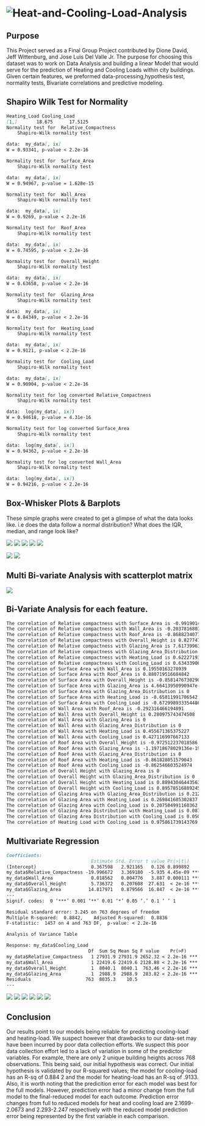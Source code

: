 # ![Heat-and-Cooling-Load-Analysis](https://jdelva2.github.io/Heat-and-Cooling-Load-Analysis/)

## Purpose
This Project served as a Final Group Project contributed by Dione David, Jeff Wittenburg, and Jose Luis Del Valle Jr. The purpose for choosing this dataset was to work on Data Analysis and building a linear Model that would serve for the prediction of Heating and Cooling Loads within city buildings. Given certain features, we preformed data-processing,hypothesis test, normality tests, Bivariate correlations and predictive modeling.

## Shapiro Wilk Test for Normality
```Markdown
Heating_Load Cooling_Load
[1,]       18.675      17.5125
Normality test for  Relative_Compactness
	Shapiro-Wilk normality test

data:  my_data[, ix]
W = 0.93341, p-value < 2.2e-16

Normality test for  Surface_Area
	Shapiro-Wilk normality test

data:  my_data[, ix]
W = 0.94967, p-value = 1.628e-15

Normality test for  Wall_Area
	Shapiro-Wilk normality test

data:  my_data[, ix]
W = 0.9269, p-value < 2.2e-16

Normality test for  Roof_Area
	Shapiro-Wilk normality test

data:  my_data[, ix]
W = 0.74595, p-value < 2.2e-16

Normality test for  Overall_Height
	Shapiro-Wilk normality test

data:  my_data[, ix]
W = 0.63658, p-value < 2.2e-16

Normality test for  Glazing_Area
	Shapiro-Wilk normality test

data:  my_data[, ix]
W = 0.84349, p-value < 2.2e-16

Normality test for  Heating_Load
	Shapiro-Wilk normality test

data:  my_data[, ix]
W = 0.9121, p-value < 2.2e-16

Normality test for  Cooling_Load
	Shapiro-Wilk normality test

data:  my_data[, ix]
W = 0.90904, p-value < 2.2e-16

Normality test for log converted Relative_Compactness
	Shapiro-Wilk normality test

data:  log(my_data[, ix])
W = 0.94618, p-value = 4.31e-16

Normality test for log converted Surface_Area
	Shapiro-Wilk normality test

data:  log(my_data[, ix])
W = 0.94362, p-value < 2.2e-16

Normality test for log converted Wall_Area
	Shapiro-Wilk normality test

data:  log(my_data[, ix])
W = 0.94216, p-value < 2.2e-16


```
## Box-Whisker Plots & Barplots
These simple graphs were created to get a glimpse of what the data looks like. i.e does the data follow a normal distribution? What does the IQR, median, and range look like?

![](https://github.com/jdelva2/Heat-and-Cooling-Load-Analysis/blob/main/Plots%20and%20Graph%20Results/relative_compactness_box_whsk.png?raw=true)
![](https://github.com/jdelva2/Heat-and-Cooling-Load-Analysis/blob/main/Plots%20and%20Graph%20Results/surface_area_box_whsk.png?raw=true)
![](https://github.com/jdelva2/Heat-and-Cooling-Load-Analysis/blob/main/Plots%20and%20Graph%20Results/cool_load_barplot.png?raw=true)
![](https://github.com/jdelva2/Heat-and-Cooling-Load-Analysis/blob/main/Plots%20and%20Graph%20Results/heat_load_barplot.png?raw=true)
![](https://github.com/jdelva2/Heat-and-Cooling-Load-Analysis/blob/main/Plots%20and%20Graph%20Results/wall_area_barplot.png?raw=true)

 
![](https://github.com/jdelva2/Heat-and-Cooling-Load-Analysis/blob/main/Plots%20and%20Graph%20Results/relative_compactness_linear_model.png?raw=true)
![](https://github.com/jdelva2/Heat-and-Cooling-Load-Analysis/blob/main/Plots%20and%20Graph%20Results/surface_area_linear_model.png?raw=true)

## Multi Bi-variate Analysis with scatterplot matrix
![](https://github.com/jdelva2/Heat-and-Cooling-Load-Analysis/blob/main/Plots%20and%20Graph%20Results/corr_scatterplot_matrix.png?raw=true)


## Bi-Variate Analysis for each feature.
```Markdown
The correlation of Relative compactness with Surface_Area is -0.991901461613886  
The correlation of Relative compactness with Wall_Area is -0.203781680321038  
The correlation of Relative compactness with Roof_Area is -0.868823407704476  
The correlation of Relative compactness with Overall_Height is 0.827747316838428  
The correlation of Relative compactness with Glazing_Area is 7.61739963332367e-20  
The correlation of Relative compactness with Glazing_Area_Distribution is 0  
The correlation of Relative compactness with Heating_Load is 0.62227193567777  
The correlation of Relative compactness with Cooling_Load is 0.634339066335359  
The correlation of Surface Area with Wall_Area is 0.19550163278939  
The correlation of Surface Area with Roof_Area is 0.880719516684842  
The correlation of Surface Area with Overall_Height is -0.858147673029019  
The correlation of Surface Area with Glazing_Area is 4.66413950990947e-20  
The correlation of Surface Area with Glazing_Area_Distribution is 0  
The correlation of Surface Area with Heating_Load is -0.65811991706542  
The correlation of Surface Area with Cooling_Load is -0.672998933354486  
The correlation of Wall Area with Roof_Area is -0.292316466194891  
The correlation of Wall Area with Overall_Height is 0.280975743474508  
The correlation of Wall Area with Glazing_Area is 0  
The correlation of Wall Area with Glazing_Area_Distribution is 0  
The correlation of Wall Area with Heating_Load is 0.455671365375227  
The correlation of Wall Area with Cooling_Load is 0.427116997667133  
The correlation of Roof Area with Overall_Height is -0.972512237018586  
The correlation of Roof Area with Glazing_Area is -1.19718678029136e-19  
The correlation of Roof Area with Glazing_Area_Distribution is 0  
The correlation of Roof Area with Heating_Load is -0.861828051579043  
The correlation of Roof Area with Cooling_Load is -0.862546603524974  
The correlation of Overall Height with Glazing_Area is 0  
The correlation of Overall Height with Glazing_Area_Distribution is 0  
The correlation of Overall Height with Heating_Load is 0.889430464435639  
The correlation of Overall Height with Cooling_Load is 0.89578516889245  
The correlation of Glazing Area with Glazing_Area_Distribution is 0.21296422075719  
The correlation of Glazing Area with Heating_Load is 0.269841685302837  
The correlation of Glazing Area with Cooling_Load is 0.207504991160362  
The correlation of Glazing Area Distribution with Heating_Load is 0.08736845962962  
The correlation of Glazing Area Distribution with Cooling_Load is 0.0505251188056757  
The correlation of Heating Load with Cooling_Load is 0.975861739143769  
```

## Multivariate Regression
```Markdown
Coefficients:
                               Estimate Std. Error t value Pr(>|t|)    
(Intercept)                    0.367598   2.921165   0.126 0.899892    
my_data$Relative_Compactness -19.996672   3.369180  -5.935 4.45e-09 ***
my_data$Wall_Area              0.018562   0.004776   3.887 0.000111 ***
my_data$Overall_Height         5.736372   0.207608  27.631  < 2e-16 ***
my_data$Glazing_Area          14.817971   0.879566  16.847  < 2e-16 ***
---
Signif. codes:  0 ‘***’ 0.001 ‘**’ 0.01 ‘*’ 0.05 ‘.’ 0.1 ‘ ’ 1

Residual standard error: 3.245 on 763 degrees of freedom
Multiple R-squared:  0.8842,	Adjusted R-squared:  0.8836 
F-statistic:  1457 on 4 and 763 DF,  p-value: < 2.2e-16

Analysis of Variance Table

Response: my_data$Cooling_Load
                              Df  Sum Sq Mean Sq F value    Pr(>F)    
my_data$Relative_Compactness   1 27931.9 27931.9 2652.32 < 2.2e-16 ***
my_data$Wall_Area              1 22419.6 22419.6 2128.88 < 2.2e-16 ***
my_data$Overall_Height         1  8040.1  8040.1  763.46 < 2.2e-16 ***
my_data$Glazing_Area           1  2988.9  2988.9  283.82 < 2.2e-16 ***
Residuals                    763  8035.3    10.5                      
---
```

![](https://github.com/jdelva2/Heat-and-Cooling-Load-Analysis/blob/main/Plots%20and%20Graph%20Results/cool_norm_qq.png?raw=true)
![](https://github.com/jdelva2/Heat-and-Cooling-Load-Analysis/blob/main/Plots%20and%20Graph%20Results/cool_pred_vs_actual.png?raw=true)
![](https://github.com/jdelva2/Heat-and-Cooling-Load-Analysis/blob/main/Plots%20and%20Graph%20Results/cooling_load_multivar_regress.png?raw=true)
![](https://github.com/jdelva2/Heat-and-Cooling-Load-Analysis/blob/main/Plots%20and%20Graph%20Results/heat_norm_qq.png?raw=true)
![](https://github.com/jdelva2/Heat-and-Cooling-Load-Analysis/blob/main/Plots%20and%20Graph%20Results/heat_pred_vs_actual.png?raw=true)
![](https://github.com/jdelva2/Heat-and-Cooling-Load-Analysis/blob/main/Plots%20and%20Graph%20Results/heating_load_multivar_regress.png?raw=true)



## Conclusion
  Our results point to our models being reliable for predicting cooling-load and heating-load. We suspect however that drawbacks to our data-set may have been incurred by poor data collection efforts. We suspect this poor data collection effort led to a lack of variation in some of the predictor variables. For example, there are only 2 unique building heights across 768 observations. 
  This being said, our initial hypothesis was correct. Our initial hypothesis is validated by our R-squared values; the model for cooling-load has an R-sq of 0.884 2 and the model for heating-load has an R-sq of .9133. 
  Also, it is worth noting that the predicition error for each model was best for the full models. However, prediction error had a minor change from the full model to the final-reduced model for each outcome. Prediction error changes from full to reduced models for heat and cooling load are 2.1699-2.0673 and 2.293-2.247 respectively with the reduced model prediction error being represented by the first variable in each comparison.
